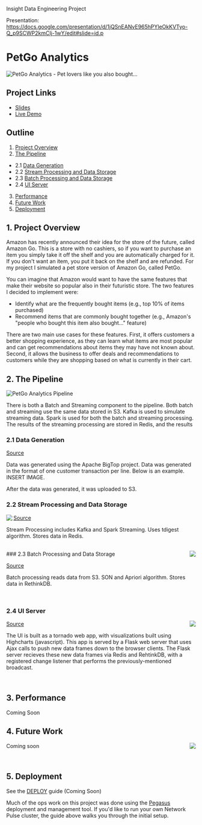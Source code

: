 Insight Data Engineering Project

Presentation: https://docs.google.com/presentation/d/1jQSnEANvE965hPYleOkKVTyo-Q_p9SCWP2kmCIj-1wY/edit#slide=id.p

# PetGo Analytics

![PetGo Analytics - Pet lovers like you also bought...](res/pulse.jpg)

## Project Links

 * [Slides][slides]
 * [Live Demo][demo]

## Outline

1. [Project Overview](README.md#1-introduction)
2. [The Pipeline](README.md#2-the-pipeline)
 * 2.1 [Data Generation](README.md#21-data-generation)
 * 2.2 [Stream Processing and Data Storage](README.md#22-stream-processing-and-data-storage)
 * 2.3 [Batch Processing and Data Storage](README.md#23-batch-processing-and-data-storage)
 * 2.4 [UI Server](README.md#24-ui-server)
3. [Performance](README.md#3-performance)
4. [Future Work](README.md#4-future-work)
5. [Deployment](README.md#5-deployment)



## 1. Project Overview

Amazon has recently announced their idea for the store of the future, called Amazon Go. This is a store with no cashiers, so if you want to purchase an item you simply take it off the shelf and you are automatically charged for it. If you don't want an item, you put it back on the shelf and are refunded. For my project I simulated a pet store version of Amazon Go, called PetGo.

You can imagine that Amazon would want to have the same features that make their website so popular also in their futuristic store. The two features I decided to implement were:

 * Identify what are the frequently bought items (e.g., top 10% of items purchased)
 * Recommend items that are commonly bought together (e.g., Amazon's "people who bought this item also bought..." feature)

There are two main use cases for these features. First, it offers customers a better shopping experience, as they can learn what items are most popular and can get recommendations about items they may have not known about. Second, it allows the business to offer deals and recommendations to customers while they are shopping based on what is currently in their cart.



## 2. The Pipeline

![PetGo Analytics Pipeline](res/pipeline.jpg)

There is both a Batch and Streaming component to the pipeline. Both batch and streaming use the same data stored in S3. Kafka is used to simulate streaming data. Spark is used for both the batch and streaming processing. The results of the streaming processing are stored in Redis, and the results 

### 2.1 Data Generation

[Source](1.avro-schema)

Data was generated using the Apache BigTop project. Data was generated in the format of one customer transaction per line. Below is an example. INSERT IMAGE. 

After the data was generated, it was uploaded to S3.

### 2.2 Stream Processing and Data Storage

<img align="left" src="res/mock_firehose.jpg" />

[Source](2.mock-firehose)

Stream Processing includes Kafka and Spark Streaming. Uses tdigest algorithm. Stores data in Redis.

<br clear="all" />
### 2.3 Batch Processing and Data Storage

<img align="right" src="res/venturi.jpg" />

[Source](2.venturi)

Batch processing reads data from S3. SON and Apriori algorithm. Stores data in RethinkDB.


<br clear="all" />

### 2.4 UI Server

<img align="right" src="res/uiserver.jpg" />

[Source](4.ui-server)

The UI is built as a tornado web app, with
visualizations built using Highcharts (javascript). This app is served by a Flask web server that uses
Ajax calls to push new data
frames down to the browser clients. The Flask server recieves these
new data frames via Redis and RehtinkDB, with a
registered change listener that performs the previously-mentioned
broadcast. 


<br clear="all" />

## 3. Performance

Coming Soon



## 4. Future Work

<img align="right" src="res/minCut.jpg" />

Coming soon


<br clear="all" />

## 5. Deployment

See the [DEPLOY][deploy] guide (Coming Soon)

Much of the ops work on this project was done using the
[Pegasus][pegasus] deployment and management tool. If you'd like to
run your own Network Pulse cluster, the guide above walks you through
the initial setup.



[demo]: http://www.petgoanalytics.us/
[slides]: goo.gl/FTW14K
[InsightDE]: http://insightdataengineering.com/
[pegasus]: https://github.com/insightdatascience/pegasus
[deploy]: DEPLOY.md

